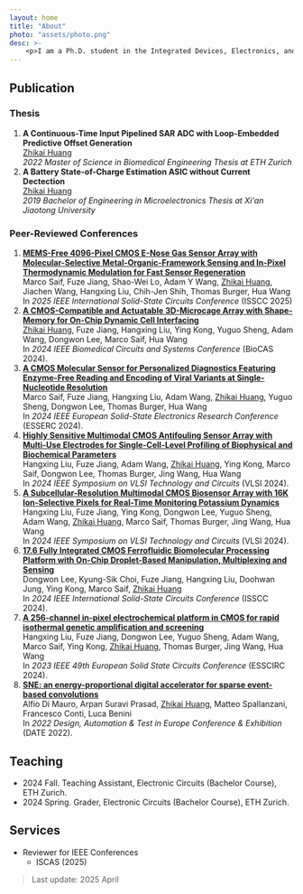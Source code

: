 ```yaml
---
layout: home
title: "About"
photo: "assets/photo.png"
desc: >-
    <p>I am a Ph.D. student in the Integrated Devices, Electronics, and Systems (IDEAS) group at ETH Zurich. My PhD research is focusing on integration of origami structures and microactuators with CMOS to faciliate 3D biological interfacing.</p><p>Prior to my PhD, I obtained my bachelor's degree from <a href="http://en.xjtu.edu.cn/">Xi'an Jiaotong University</a> and master's degree from <a href="https://ethz.ch/en.html">ETH Zurich</a>. I was a visiting research intern at <a href="https://www.mcgill.ca/">McGill University</a>. </p>
---
```


## Publication

### Thesis

<div>
<ol>
    <li>
        <b> A Continuous-Time Input Pipelined SAR ADC with Loop-Embedded Predictive Offset Generation</b> <br />
        <u>Zhikai Huang</u>  <br />
        <i>2022 Master of Science in Biomedical Engineering Thesis at ETH Zurich</i>
    </li>
    <li>
        <b> A Battery State-of-Charge Estimation ASIC without Current Dectection</b> <br />
        <u>Zhikai Huang</u>  <br />
        <i>2019 Bachelor of Engineering in Microelectronics Thesis at Xi'an Jiaotong University</i>
    </li>    

</ol>
</div>


### Peer-Reviewed Conferences

<div>
<ol>
    <li>
        <a href="https://doi.org/10.1109/ISSCC49661.2025.10904809"><b>MEMS-Free 4096-Pixel CMOS E-Nose Gas Sensor Array with Molecular-Selective Metal-Organic-Framework Sensing and In-Pixel Thermodynamic Modulation for Fast Sensor Regeneration</b></a> <br />
        Marco Saif, Fuze Jiang, Shao-Wei Lo, Adam Y Wang, <u>Zhikai Huang</u>, Jiachen Wang, Hangxing Liu, Chih-Jen Shih, Thomas Burger, Hua Wang   <br />
        In <i>2025 IEEE International Solid-State Circuits Conference</i> (ISSCC 2025)
    </li>
    <li>
        <a href="https://doi.org/10.1109/BioCAS61083.2024.10798135"><b>A CMOS-Compatible and Actuatable 3D-Microcage Array with Shape-Memory for On-Chip Dynamic Cell Interfacing</b></a> <br />
        <U>Zhikai Huang</u>, Fuze Jiang, Hangxing Liu, Ying Kong, Yuguo Sheng, Adam Wang, Dongwon Lee, Marco Saif, Hua Wang <br />
        In <i>2024 IEEE Biomedical Circuits and Systems Conference</i> (BioCAS 2024). 
    </li>
    <li>
        <a href="https://doi.org/10.1109/ESSERC62670.2024.10719586"><b>A CMOS Molecular Sensor for Personalized Diagnostics Featuring Enzyme-Free Reading and Encoding of Viral Variants at Single-Nucleotide Resolution</b></a> <br />
        Marco Saif, Fuze Jiang, Hangxing Liu, Adam Wang, <u>Zhikai Huang</u>, Yuguo Sheng, Dongwon Lee, Thomas Burger, Hua Wang  <br />
        In <i>2024 IEEE European Solid-State Electronics Research Conference</i> (ESSERC 2024).
    </li>
    <li>
        <a href="https://doi.org/10.1109/VLSITechnologyandCir46783.2024.10631420"><b>Highly Sensitive Multimodal CMOS Antifouling Sensor Array with Multi-Use Electrodes for Single-Cell-Level Profiling of Biophysical and Biochemical Parameters</b></a> <br />
        Hangxing Liu, Fuze Jiang, Adam Wang, <u>Zhikai Huang</u>, Ying Kong, Marco Saif, Dongwon Lee, Thomas Burger, Jing Wang, Hua Wang  <br />
        In <i>2024 IEEE Symposium on VLSI Technology and Circuits</i> (VLSI 2024).
    </li>
    <li>
        <a href="https://doi.org/10.1109/VLSITechnologyandCir46783.2024.10631479"><b>A Subcellular-Resolution Multimodal CMOS Biosensor Array with 16K Ion-Selective Pixels for Real-Time Monitoring Potassium Dynamics</b></a> <br />
        Hangxing Liu, Fuze Jiang, Ying Kong, Dongwon Lee, Yuguo Sheng, Adam Wang, <u>Zhikai Huang</u>, Marco Saif, Thomas Burger, Jing Wang, Hua Wang  <br />
        In <i>2024 IEEE Symposium on VLSI Technology and Circuits</i> (VLSI 2024).
    </li>
    <li>
        <a href="https://doi.org/10.1109/ISSCC49657.2024.10454430"><b>17.6 Fully Integrated CMOS Ferrofluidic Biomolecular Processing Platform with On-Chip Droplet-Based Manipulation, Multiplexing and Sensing</b></a> <br />
        Dongwon Lee, Kyung-Sik Choi, Fuze Jiang, Hangxing Liu, Doohwan Jung, Ying Kong, Marco Saif, <u>Zhikai Huang</u>  <br />
        In <i>2024 IEEE International Solid-State Circuits Conference</i> (ISSCC 2024).
    </li>
    <li>
        <a href="https://doi.org/10.1109/ESSCIRC59616.2023.10268777"><b>A 256-channel in-pixel electrochemical platform in CMOS for rapid isothermal genetic amplification and screening</b></a> <br />
        Hangxing Liu, Fuze Jiang, Dongwon Lee, Yuguo Sheng, Adam Wang, Marco Saif, Ying Kong, <u>Zhikai Huang</u>, Thomas Burger, Jing Wang, Hua Wang  <br />
        In <i>2023 IEEE 49th European Solid State Circuits Conference</i> (ESSCIRC 2024).
    </li>
      <li>
        <a href="https://doi.org/10.23919/DATE54114.2022.9774552"><b>SNE: an energy-proportional digital accelerator for sparse event-based convolutions</b></a> <br />
        Alfio Di Mauro, Arpan Suravi Prasad, <u>Zhikai Huang</u>, Matteo Spallanzani, Francesco Conti, Luca Benini  <br />
        In <i>2022 Design, Automation & Test in Europe Conference & Exhibition</i> (DATE 2022).
    </li>
            
</ol>
</div>

## Teaching

- 2024 Fall. Teaching Assistant, Electronic Circuits (Bachelor Course), ETH Zurich.
- 2024 Spring. Grader, Electronic Circuits (Bachelor Course), ETH Zurich.

## Services

- Reviewer for IEEE Conferences
     -  ISCAS (2025)
 



> Last update: 2025 April
